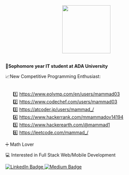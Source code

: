 <div id="header" align="center">
  <img src="https://media.giphy.com/media/KEYMsj2LcXzfcTP5ii/giphy.gif" width="150"/>
</div>
<br>

**🏫Sophomore year IT student at ADA University**

📈New Competitive Programming Enthusiast: <br><br>
    <ul style="list-style: none;">1️⃣ https://www.eolymp.com/en/users/mammad03  <br>
    2️⃣ https://www.codechef.com/users/mammad03 <br>
    3️⃣ https://atcoder.jp/users/mammad_/ <br>
    4️⃣ https://www.hackerrank.com/mmammadov14194 <br>
    5️⃣ https://www.hackerearth.com/@mammad1 <br>
    6️⃣ https://leetcode.com/mammad_/ </ul>
		
➗ Math Lover <br>

💻 Interested in Full Stack Web/Mobile Development

<div id="badges">
	<a href="https://www.linkedin.com/in/mammad-mammadov/" target="_blank">
  <img src="https://img.shields.io/badge/LinkedIn-blue?style=for-the-badge&logo=linkedin&logoColor=white" alt="LinkedIn Badge"/>
	</a>
	<a href="https://medium.com/@mmammadov" target="_blank">
  <img src="https://img.shields.io/badge/Medium-black?style=for-the-badge&logo=medium&logoColor=white" alt="Medium Badge"/>
	</a>
</div>


